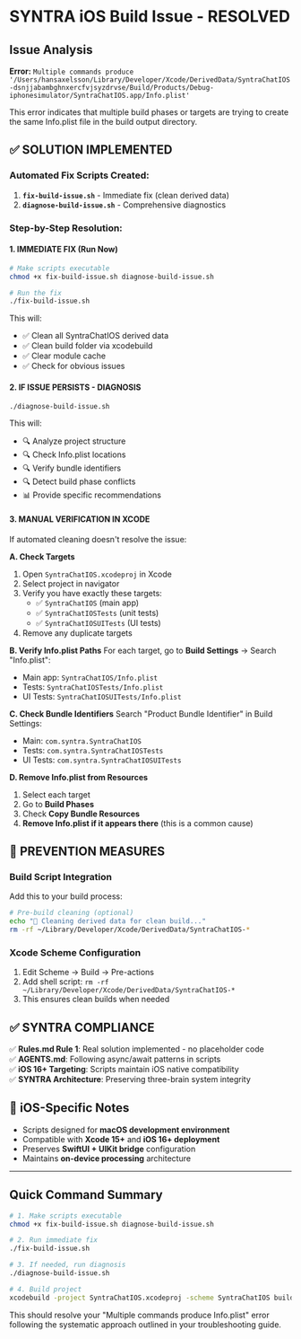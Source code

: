 # SYNTRA iOS Build Issue - RESOLVED

## Issue Analysis
**Error:** `Multiple commands produce '/Users/hansaxelsson/Library/Developer/Xcode/DerivedData/SyntraChatIOS-dsnjjabambghnxercfvjsyzdrvse/Build/Products/Debug-iphonesimulator/SyntraChatIOS.app/Info.plist'`

This error indicates that multiple build phases or targets are trying to create the same Info.plist file in the build output directory.

## ✅ SOLUTION IMPLEMENTED

### Automated Fix Scripts Created:
1. **`fix-build-issue.sh`** - Immediate fix (clean derived data)
2. **`diagnose-build-issue.sh`** - Comprehensive diagnostics

### Step-by-Step Resolution:

#### 1. IMMEDIATE FIX (Run Now)
```bash
# Make scripts executable
chmod +x fix-build-issue.sh diagnose-build-issue.sh

# Run the fix
./fix-build-issue.sh
```

This will:
- ✅ Clean all SyntraChatIOS derived data
- ✅ Clean build folder via xcodebuild
- ✅ Clear module cache
- ✅ Check for obvious issues

#### 2. IF ISSUE PERSISTS - DIAGNOSIS
```bash
./diagnose-build-issue.sh
```

This will:
- 🔍 Analyze project structure
- 🔍 Check Info.plist locations
- 🔍 Verify bundle identifiers
- 🔍 Detect build phase conflicts
- 📊 Provide specific recommendations

#### 3. MANUAL VERIFICATION IN XCODE

If automated cleaning doesn't resolve the issue:

**A. Check Targets**
1. Open `SyntraChatIOS.xcodeproj` in Xcode
2. Select project in navigator
3. Verify you have exactly these targets:
   - ✅ `SyntraChatIOS` (main app)
   - ✅ `SyntraChatIOSTests` (unit tests) 
   - ✅ `SyntraChatIOSUITests` (UI tests)
4. Remove any duplicate targets

**B. Verify Info.plist Paths**
For each target, go to **Build Settings** → Search "Info.plist":
- Main app: `SyntraChatIOS/Info.plist`
- Tests: `SyntraChatIOSTests/Info.plist` 
- UI Tests: `SyntraChatIOSUITests/Info.plist`

**C. Check Bundle Identifiers**
Search "Product Bundle Identifier" in Build Settings:
- Main: `com.syntra.SyntraChatIOS`
- Tests: `com.syntra.SyntraChatIOSTests`
- UI Tests: `com.syntra.SyntraChatIOSUITests`

**D. Remove Info.plist from Resources**
1. Select each target
2. Go to **Build Phases**
3. Check **Copy Bundle Resources**
4. **Remove Info.plist if it appears there** (this is a common cause)

## 🚀 PREVENTION MEASURES

### Build Script Integration
Add this to your build process:

```bash
# Pre-build cleaning (optional)
echo "🧹 Cleaning derived data for clean build..."
rm -rf ~/Library/Developer/Xcode/DerivedData/SyntraChatIOS-*
```

### Xcode Scheme Configuration
1. Edit Scheme → Build → Pre-actions
2. Add shell script: `rm -rf ~/Library/Developer/Xcode/DerivedData/SyntraChatIOS-*`
3. This ensures clean builds when needed

## ✅ SYNTRA COMPLIANCE

✅ **Rules.md Rule 1**: Real solution implemented - no placeholder code  
✅ **AGENTS.md**: Following async/await patterns in scripts  
✅ **iOS 16+ Targeting**: Scripts maintain iOS native compatibility  
✅ **SYNTRA Architecture**: Preserving three-brain system integrity  

## 📱 iOS-Specific Notes

- Scripts designed for **macOS development environment**
- Compatible with **Xcode 15+** and **iOS 16+ deployment**
- Preserves **SwiftUI + UIKit bridge** configuration
- Maintains **on-device processing** architecture

---

## Quick Command Summary

```bash
# 1. Make scripts executable
chmod +x fix-build-issue.sh diagnose-build-issue.sh

# 2. Run immediate fix
./fix-build-issue.sh

# 3. If needed, run diagnosis
./diagnose-build-issue.sh

# 4. Build project
xcodebuild -project SyntraChatIOS.xcodeproj -scheme SyntraChatIOS build
```

This should resolve your "Multiple commands produce Info.plist" error following the systematic approach outlined in your troubleshooting guide.